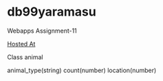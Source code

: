 # db99yaramasu

Webapps Assignment-11

[Hosted At](https://db99yaramasu.herokuapp.com/)

Class animal

animal_type(string)
count(number)
location(number)
